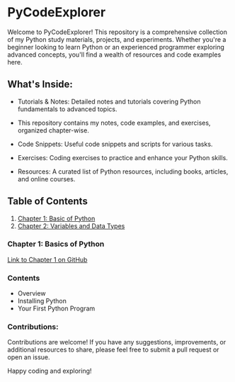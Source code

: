 # PyCodeExplorer

Welcome to PyCodeExplorer! This repository is a comprehensive collection of my Python study materials, projects, and experiments. Whether you're a beginner looking to learn Python or an experienced programmer exploring advanced concepts, you'll find a wealth of resources and code examples here.

## What's Inside:
- Tutorials & Notes: Detailed notes and tutorials covering Python fundamentals to advanced topics.
- This repository contains my notes, code examples, and exercises, organized chapter-wise.


- Code Snippets: Useful code snippets and scripts for various tasks.
- Exercises: Coding exercises to practice and enhance your Python skills.

- Resources: A curated list of Python resources, including books, articles, and online courses.

## Table of Contents

1. [Chapter 1: Basic of Python](#chapter-1-introduction-to-python)
2. [Chapter 2: Variables and Data Types](#chapter-2-variables-and-data-types)

### Chapter 1: Basics of Python
[Link to Chapter 1 on GitHub](https://github.com/nittratan/PyCodeExplorer/tree/main/Basics)

### Contents
- Overview
- Installing Python
- Your First Python Program

### Contributions:
Contributions are welcome! If you have any suggestions, improvements, or additional resources to share, please feel free to submit a pull request or open an issue.

Happy coding and exploring!
